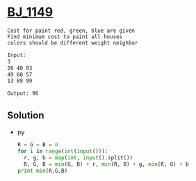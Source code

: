 # [BJ_1149](https://acmicpc.net/problem/1149)

```en
Cost for paint red, green, blue are given
Find minimum cost to paint all houses
colors should be different weight neighbor

```

```txt
Input:
3
26 40 83
49 60 57
13 89 99

Output: 96
```

## Solution

* py

  ```py
  R = G = B = 0
  for i in range(int(input())):
    r, g, b = map(int, input().split())
    R, G, B = min(G, B) + r, min(R, B) + g, min(R, G) + b
  print min(R,G,B)
  ```
